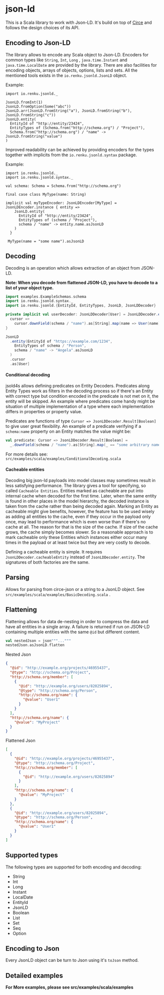 <meta name='keywords' content='scala, json-ld'>

# json-ld

This is a Scala library to work with Json-LD. It's build on top of [Circe](https://circe.github.io/circe) and follows
the design choices of its API.

## Encoding to Json-LD

The library allows to encode any Scala object to Json-LD. Encoders for common types like `String`, `Int`, `Long`
, `java.time.Instant` and `java.time.LocalDate` are provided by the library. There are also facilities for encoding
objects, arrays of objects, options, lists and sets. All the mentioned tools exists in the `io.renku.jsonld.JsonLD`
object.

Example:

```
import io.renku.jsonld._

JsonLD.fromInt(1)
JsonLD.fromOption(Some("abc"))
JsonLD.arr(JsonLD.fromString("a"), JsonLD.fromString("b"), JsonLD.fromString("c"))
JsonLD.entity(
  EntityId of "http://entity/23424",
  EntityTypes of (Schema.from("http://schema.org") / "Project"),
  Schema.from("http://schema.org") / "name" -> JsonLD.fromString("value")
)
```

Improved readability can be achieved by providing encoders for the types together with implicits from
the `io.renku.jsonld.syntax` package.

Example:

```
import io.renku.jsonld._
import io.renku.jsonld.syntax._

val schema: Schema = Schema.from("http://schema.org")

final case class MyType(name: String)

implicit val myTypeEncoder: JsonLDEncoder[MyType] = JsonLDEncoder.instance { entity =>
    JsonLD.entity(
      EntityId of "http://entity/23424",
      EntityTypes of (schema / "Project"),
      schema / "name" -> entity.name.asJsonLD
    )
  }
  
 MyType(name = "some name").asJsonLD
```

## Decoding

Decoding is an operation which allows extraction of an object from JSON-LD.

**Note: When you decode from flattened JSON-LD, you have to decode to a list of your object type.**

```scala
import examples.ExampleSchemas.schema
import io.renku.jsonld.syntax._
import io.renku.jsonld.{EntityId, EntityTypes, JsonLD, JsonLDDecoder}

private implicit val userDecoder: JsonLDDecoder[User] = JsonLDDecoder.entity(EntityTypes.of(schema / "Person")) {
  cursor =>
    cursor.downField(schema / "name").as[String].map(name => User(name))
}

JsonLD
  .entity(EntityId of "https://example.com/1234",
    EntityTypes of schema / "Person",
    schema / "name" -> "Angela".asJsonLD
  )
  .cursor
  .as[User]
```

#### Conditional decoding

jsold4s allows defining predicates on Entity Decoders. Predicates along Entity Types work as filters in the decoding process so if there's an Entity with correct type but condition encoded in the predicate is not met on it, the entity will be skipped. An example where predicates come handy might be situation of multiple implementation of a type where each implementation differs in properties or property value.

Predicates are functions of type `Cursor => JsonLDDecoder.Result[Boolean]` to give user great flexibility. An example of a predicate verifying if a `schema:name` property on an Entity matches the value might be:

```scala
val predicate: Cursor => JsonLDDecoder.Result[Boolean] =
  _.downField(schema / "name").as[String].map(_ == "some arbitrary name")
```

For more details see: `src/examples/scala/examples/ConditionalDecoding.scala`

#### Cacheable entities

Decoding big json-ld payloads into model classes may sometimes result in less satisfying performance. The library gives a tool for specifying, so called `Cacheable Entities`. Entities marked as cacheable are put into internal cache when decoded for the first time. Later, when the same entity is found in other places in the model hierarchy, the decoded instance is taken from the cache rather than being decoded again. Marking an Entity as cacheable might give benefits, however, the feature has to be used wisely as adding all entities to the cache, even if they occur in the payload only once, may lead to performance which is even worse than if there's no cache at all. The reason for that is the size of the cache. If size of the cache grows, the cache simply becomes slower. So a reasonable approach is to mark cacheable only these Entities which instances either occur many times in the payload or at least twice but they are very costly to decode.

Defining a cacheable entity is simple. It requires `JsonLDDecoder.cacheableEntity` instead of `JsonLDDecoder.entity`. The signatures of both factories are the same.

## Parsing

Allows for parsing from circe-json or a string to a JsonLD object. See `src/examples/scala/examples/BasicDecoding.scala`
.

## Flattening

Flattening allows for data de-nesting in order to compress the data and have all entities in a single array. A failure
is returned if run on JSON-LD containing multiple entities with the same `@id` but different content.

```scala
val nestedJson = json"""..."""
nestedJson.asJsonLD.flatten
```

Nested Json

```json
{
  "@id": "http://example.org/projects/46955437",
  "@type": "http://schema.org/Project",
  "http://schema.org/member": [
    {
      "@id": "http://example.org/users/82025894",
      "@type": "http://schema.org/Person",
      "http://schema.org/name": {
        "@value": "User1"
      }
    }
  ],
  "http://schema.org/name": {
    "@value": "MyProject"
  }
}
```

Flattened Json

```json
[
  {
    "@id": "http://example.org/projects/46955437",
    "@type": "http://schema.org/Project",
    "http://schema.org/member": [
      {
        "@id": "http://example.org/users/82025894"
      }
    ],
    "http://schema.org/name": {
      "@value": "MyProject"
    }
  },
  {
    "@id": "http://example.org/users/82025894",
    "@type": "http://schema.org/Person",
    "http://schema.org/name": {
      "@value": "User1"
    }
  }
]
```

## Supported types

The following types are supported for both encoding and decoding:

- String
- Int
- Long
- Instant
- LocalDate
- EntityId
- JsonLD
- Boolean
- List
- Set
- Seq
- Option

## Encoding to Json

Every JsonLD object can be turn to Json using it's `toJson` method.

## Detailed examples

**For More examples, please see src/examples/scala/examples**
